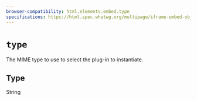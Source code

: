 ```yaml
---
browser-compatibility: html.elements.embed.type
specifications: https://html.spec.whatwg.org/multipage/iframe-embed-object.html#attr-embed-type
---
```


# `type`

The MIME type to use to select the plug-in to instantiate.

## Type

String
